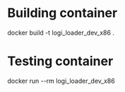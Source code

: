 # Building container
docker build -t logi_loader_dev_x86 .

# Testing container
docker run --rm logi_loader_dev_x86